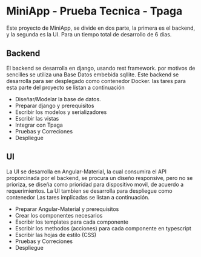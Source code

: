 # MiniApp - Prueba Tecnica - Tpaga
Este proyecto de MiniApp, se divide en dos parte, la primera es el backend,
y la segunda es la UI. Para un tiempo total de desarrollo de 6 dias.

## Backend
El backend se desarrolla en django, usando rest framework. por motivos de
sencilles se utiliza una Base Datos embebida sqllite. Este backend se desarrolla
para ser desplegado como contenedor Docker. las tares para esta parte del proyecto
se listan a continuación

* Diseñar/Modelar la base de datos.
* Preparar django y prerequisitos
* Escribir los modelos y serializadores
* Escribir las vistas
* Integrar con Tpaga
* Pruebas y Correciones
* Despliegue

## UI
La UI se desarrolla en Angular-Material, la cual consumira el API proporcinada
por el backend, se procura un diseño responsive, pero no se prioriza, se diseña como
prioridad para dispositivo movil, de acuerdo a requerimientos. La UI tambien se desarrolla
para despliegue como contenedor  Las tares implicadas
se listan a continuación.

* Preparar Angular-Material y prerequisitos
* Crear los componentes necesarios
* Escribir los templates para cada componente
* Escribir los methodos (acciones) para cada componente en typescript
* Escribir las hojas de estilo (CSS)
* Pruebas y Correciones
* Despliegue
